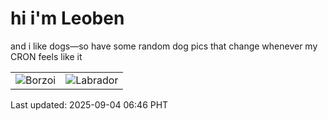 # hi i'm Leoben

and i like dogs—so have some random dog pics that change whenever my CRON feels like it

|  |  |
|--------|----------|
| ![Borzoi](https://random-dog-vercel.vercel.app/api/random-borzoi?v=1756939589) | ![Labrador](https://random-dog-vercel.vercel.app/api/random-labrador?v=1756939589) |

Last updated: 2025-09-04 06:46 PHT
